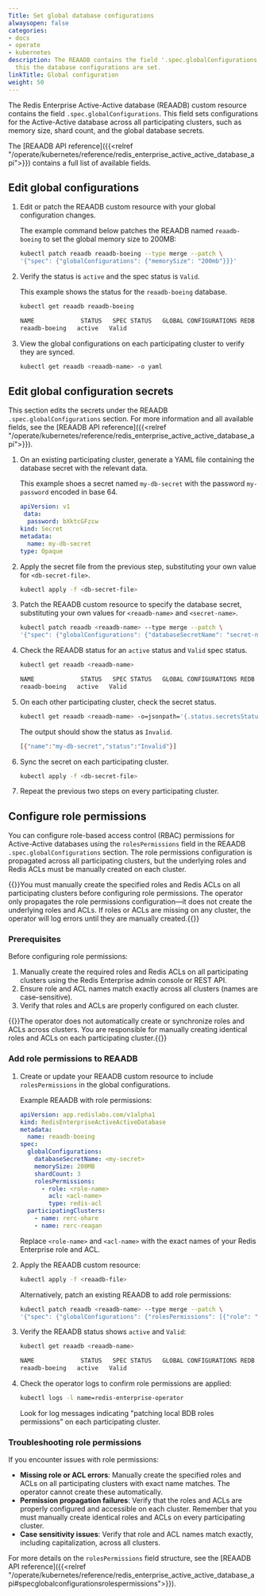 ```yaml
---
Title: Set global database configurations
alwaysopen: false
categories:
- docs
- operate
- kubernetes
description: The REAADB contains the field '.spec.globalConfigurations' and through
  this the database configurations are set.
linkTitle: Global configuration
weight: 50
---
```



The Redis Enterprise Active-Active database (REAADB) custom resource contains the field `.spec.globalConfigurations`. This field sets configurations for the Active-Active database across all participating clusters, such as memory size, shard count, and the global database secrets.

The [REAADB API reference]({{<relref "/operate/kubernetes/reference/redis_enterprise_active_active_database_api">}}) contains a full list of available fields.

## Edit global configurations

1. Edit or patch the REAADB custom resource with your global configuration changes.

    The example command below patches the REAADB named `reaadb-boeing` to set the global memory size to 200MB:

    ```sh
    kubectl patch reaadb reaadb-boeing --type merge --patch \
    '{"spec": {"globalConfigurations": {"memorySize": "200mb"}}}'
    ```

1. Verify the status is `active` and the spec status is `Valid`.

    This example shows the status for the `reaadb-boeing` database.

    ```sh
    kubectl get reaadb reaadb-boeing

    NAME             STATUS   SPEC STATUS   GLOBAL CONFIGURATIONS REDB   LINKED REDBS
    reaadb-boeing   active   Valid    
    ```

1. View the global configurations on each participating cluster to verify they are synced.

    ```sh
    kubectl get reaadb <reaadb-name> -o yaml
    ```

## Edit global configuration secrets

This section edits the secrets under the REAADB `.spec.globalConfigurations` section. For more information and all available fields, see the [REAADB API reference]({{<relref "/operate/kubernetes/reference/redis_enterprise_active_active_database_api">}}).

1. On an existing participating cluster, generate a YAML file containing the database secret with the relevant data.

    This example shoes a secret named `my-db-secret` with the password `my-password` encoded in base 64.

    ```yaml
    apiVersion: v1
     data:
      password: bXktcGFzcw
    kind: Secret
    metadata:
      name: my-db-secret
    type: Opaque
    ```

1. Apply the secret file from the previous step, substituting your own value for `<db-secret-file>`.

    ```sh
    kubectl apply -f <db-secret-file>
    ```

1. Patch the REAADB custom resource to specify the database secret, substituting your own values for `<reaadb-name>` and `<secret-name>`.

    ```sh
    kubectl patch reaadb <reaadb-name> --type merge --patch \
    '{"spec": {"globalConfigurations": {"databaseSecretName": "secret-name"}}}'
    ```

1. Check the REAADB status for an `active` status and `Valid` spec status.

    ```sh
    kubectl get reaadb <reaadb-name>

    NAME             STATUS   SPEC STATUS   GLOBAL CONFIGURATIONS REDB   LINKED REDBS
    reaadb-boeing   active   Valid
    ```

1. On each other participating cluster, check the secret status.

    ```sh
    kubectl get reaadb <reaadb-name> -o=jsonpath='{.status.secretsStatus}'
    ```

    The output should show the status as `Invalid`.

    ```sh
    [{"name":"my-db-secret","status":"Invalid"}]
    ```

1. Sync the secret on each participating cluster.

    ```sh
    kubectl apply -f <db-secret-file>
    ```

1. Repeat the previous two steps on every participating cluster.

## Configure role permissions

You can configure role-based access control (RBAC) permissions for Active-Active databases using the `rolesPermissions` field in the REAADB `.spec.globalConfigurations` section. The role permissions configuration is propagated across all participating clusters, but the underlying roles and Redis ACLs must be manually created on each cluster.

{{<note>}}You must manually create the specified roles and Redis ACLs on all participating clusters before configuring role permissions. The operator only propagates the role permissions configuration—it does not create the underlying roles and ACLs. If roles or ACLs are missing on any cluster, the operator will log errors until they are manually created.{{</note>}}

### Prerequisites

Before configuring role permissions:

1. Manually create the required roles and Redis ACLs on all participating clusters using the Redis Enterprise admin console or REST API.
2. Ensure role and ACL names match exactly across all clusters (names are case-sensitive).
3. Verify that roles and ACLs are properly configured on each cluster.

{{<warning>}}The operator does not automatically create or synchronize roles and ACLs across clusters. You are responsible for manually creating identical roles and ACLs on each participating cluster.{{</warning>}}

### Add role permissions to REAADB

1. Create or update your REAADB custom resource to include `rolesPermissions` in the global configurations.

    Example REAADB with role permissions:

    ```yaml
    apiVersion: app.redislabs.com/v1alpha1
    kind: RedisEnterpriseActiveActiveDatabase
    metadata:
      name: reaadb-boeing
    spec:
      globalConfigurations:
        databaseSecretName: <my-secret>
        memorySize: 200MB
        shardCount: 3
        rolesPermissions:
          - role: <role-name>
            acl: <acl-name>
            type: redis-acl
      participatingClusters:
        - name: rerc-ohare
        - name: rerc-reagan
    ```

    Replace `<role-name>` and `<acl-name>` with the exact names of your Redis Enterprise role and ACL.

2. Apply the REAADB custom resource:

    ```sh
    kubectl apply -f <reaadb-file>
    ```

    Alternatively, patch an existing REAADB to add role permissions:

    ```sh
    kubectl patch reaadb <reaadb-name> --type merge --patch \
    '{"spec": {"globalConfigurations": {"rolesPermissions": [{"role": "<role-name>", "acl": "<acl-name>", "type": "redis-acl"}]}}}'
    ```

3. Verify the REAADB status shows `active` and `Valid`:

    ```sh
    kubectl get reaadb <reaadb-name>

    NAME             STATUS   SPEC STATUS   GLOBAL CONFIGURATIONS REDB   LINKED REDBS
    reaadb-boeing   active   Valid
    ```

4. Check the operator logs to confirm role permissions are applied:

    ```sh
    kubectl logs -l name=redis-enterprise-operator
    ```

    Look for log messages indicating "patching local BDB roles permissions" on each participating cluster.

### Troubleshooting role permissions

If you encounter issues with role permissions:

- **Missing role or ACL errors**: Manually create the specified roles and ACLs on all participating clusters with exact name matches. The operator cannot create these automatically.
- **Permission propagation failures**: Verify that the roles and ACLs are properly configured and accessible on each cluster. Remember that you must manually create identical roles and ACLs on every participating cluster.
- **Case sensitivity issues**: Verify that role and ACL names match exactly, including capitalization, across all clusters.

For more details on the `rolesPermissions` field structure, see the [REAADB API reference]({{<relref "/operate/kubernetes/reference/redis_enterprise_active_active_database_api#specglobalconfigurationsrolespermissions">}}).
